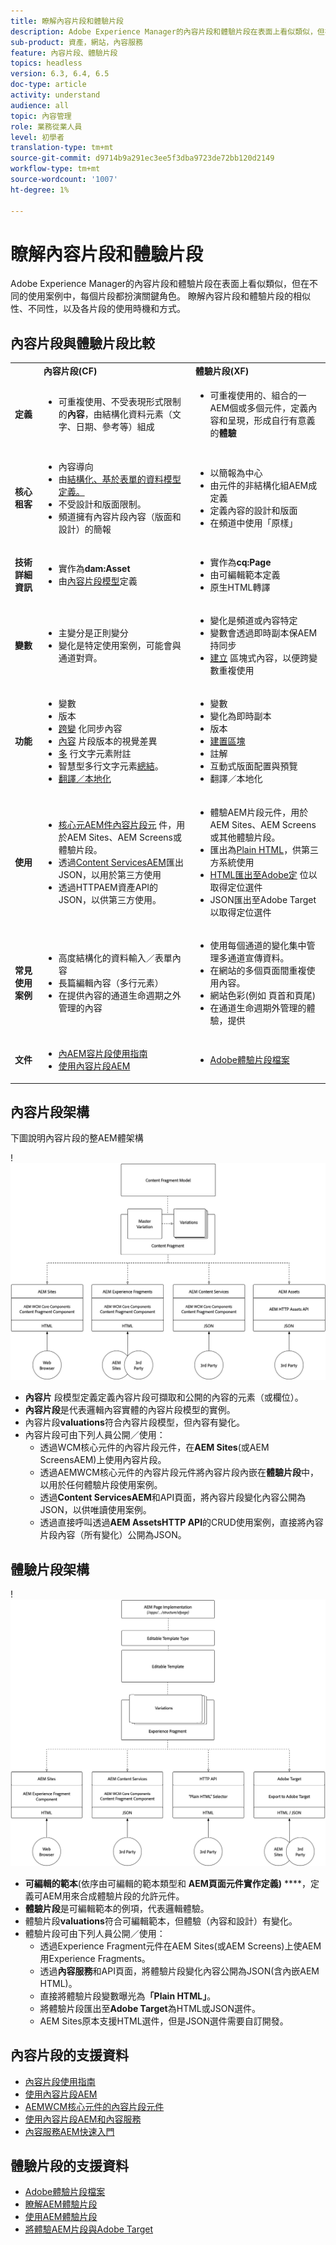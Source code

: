 ```yaml
---
title: 瞭解內容片段和體驗片段
description: Adobe Experience Manager的內容片段和體驗片段在表面上看似類似，但在不同的使用案例中，每個片段都扮演關鍵角色。 瞭解內容片段和體驗片段的相似性、不同性，以及各片段的使用時機和方式。
sub-product: 資產，網站，內容服務
feature: 內容片段、體驗片段
topics: headless
version: 6.3, 6.4, 6.5
doc-type: article
activity: understand
audience: all
topic: 內容管理
role: 業務從業人員
level: 初學者
translation-type: tm+mt
source-git-commit: d9714b9a291ec3ee5f3dba9723de72bb120d2149
workflow-type: tm+mt
source-wordcount: '1007'
ht-degree: 1%

---
```



# 瞭解內容片段和體驗片段

Adobe Experience Manager的內容片段和體驗片段在表面上看似類似，但在不同的使用案例中，每個片段都扮演關鍵角色。 瞭解內容片段和體驗片段的相似性、不同性，以及各片段的使用時機和方式。

## 內容片段與體驗片段比較

<table>
<tbody><tr><td><strong> </strong></td>
<td><strong>內容片段(CF)</strong></td>
<td><strong>體驗片段(XF)</strong></td>
</tr><tr><td><strong>定義</strong></td>
<td><ul>
<li>可重複使用、不受表現形式限制的<strong>內容</strong>，由結構化資料元素（文字、日期、參考等）組成</li>
</ul>
</td>
<td><ul>
<li>可重複使用的、組合的一AEM個或多個元件，定義內容和呈現，形成自行有意義的<strong>體驗</strong></li>
</ul>
</td>
</tr><tr><td><strong>核心租客</strong></td>
<td><ul>
<li>內容導向</li>
<li>由<a href="https://helpx.adobe.com/experience-manager/6-5/assets/using/content-fragments-models.html" target="_blank">結構化、基於表單的資料模型定義。</a></li>
<li>不受設計和版面限制。</li>
<li>頻道擁有內容片段內容（版面和設計）的簡報</li>
</ul>
</td>
<td><ul>
<li>以簡報為中心</li>
<li>由元件的非結構化組AEM成定義</li>
<li>定義內容的設計和版面</li>
<li>在頻道中使用「原樣」</li>
</ul>
</td>
</tr><tr><td><strong>技術詳細資訊</strong></td>
<td><ul>
<li>實作為<strong>dam:Asset</strong></li>
<li>由<a href="https://helpx.adobe.com/experience-manager/6-5/assets/using/content-fragments-models.html" target="_blank">內容片段模型</a>定義</li>
</ul>
</td>
<td><ul>
<li>實作為<strong>cq:Page</strong></li>
<li>由可編輯範本定義</li>
<li>原生HTML轉譯</li>
</ul>
</td>
</tr><tr><td><strong>變數</strong></td>
<td><ul>
<li>主變分是正則變分</li>
<li>變化是特定使用案例，可能會與通道對齊。</li>
</ul>
</td>
<td><ul>
<li>變化是頻道或內容特定</li>
<li>變數會透過即時副本保AEM持同步</li>
<li><a href="https://helpx.adobe.com/experience-manager/6-5/sites/authoring/using/experience-fragments.html#BuildingBlocks" target="_blank">建立</a> 區塊式內容，以便跨變數重複使用</li>
</ul>
</td>
</tr><tr><td><strong>功能</strong></td>
<td><ul>
<li>變數</li>
<li>版本</li>
<li><a href="https://helpx.adobe.com/experience-manager/6-5/assets/using/content-fragments-variations.html#SynchronizingwithMaster" target="_blank">跨變</a> 化同步內容</li>
<li><a href="https://helpx.adobe.com/experience-manager/6-5/assets/using/content-fragments-managing.html#ComparingFragmentVersions" target="_blank">內容</a> 片段版本的視覺差異</li>
<li><a href="https://helpx.adobe.com/experience-manager/6-5/assets/using/content-fragments-variations.html#AnnotatingaContentFragment" target="_blank">多</a> 行文字元素附註</li>
<li>智慧型多行文字元素<a href="https://helpx.adobe.com/experience-manager/6-5/assets/using/content-fragments-variations.html#SummarizingText" target="_blank">總結</a>。</li>
<li><a href="https://helpx.adobe.com/experience-manager/6-5/assets/using/creating-translation-projects-for-content-fragments.html" target="_blank">翻譯／本地化</a></li>
</ul>
</td>
<td><ul>
<li>變數</li>
<li>變化為即時副本</li>
<li>版本</li>
<li><a href="https://helpx.adobe.com/experience-manager/6-5/sites/authoring/using/experience-fragments.html#BuildingBlocks" target="_blank">建置區塊</a></li>
<li>註解</li>
<li>互動式版面配置與預覽</li>
<li>翻譯／本地化</li>
</ul>
</td>
</tr><tr><td><strong>使用</strong></td>
<td><ul>
<li><a href="https://docs.adobe.com/content/help/en/experience-manager-core-components/using/components/content-fragment-component.html" target="_blank">核心元AEM件內容片段元</a> 件，用於AEM Sites、AEM Screens或體驗片段。</li>
<li>透過<a href="https://helpx.adobe.com/experience-manager/kt/sites/using/content-services-tutorial-use.html" target="_blank">Content ServicesAEM</a>匯出JSON，以用於第三方使用</li>
<li>透過HTTPAEM資產API的JSON，以供第三方使用。</li>
</ul>
</td>
<td><ul>
<li>體驗AEM片段元件，用於AEM Sites、AEM Screens或其他體驗片段。</li>
<li>匯出為<a href="https://helpx.adobe.com/experience-manager/6-5/sites/authoring/using/experience-fragments.html#ThePlainHTMLRendition" target="_blank">Plain HTML</a>，供第三方系統使用</li>
<li><a href="https://helpx.adobe.com/tw/experience-manager/6-5/sites/administering/using/experience-fragments-target.html" target="_blank">HTML匯出至Adobe定</a> 位以取得定位選件</li>
<li>JSON匯出至Adobe Target以取得定位選件</li>
</ul>
</td>
</tr><tr><td><strong>常見使用案例</strong></td>
<td><ul>
<li>高度結構化的資料輸入／表單內容</li>
<li>長篇編輯內容（多行元素）</li>
<li>在提供內容的通道生命週期之外管理的內容</li>
</ul>
</td>
<td><ul>
<li>使用每個通道的變化集中管理多通道宣傳資料。</li>
<li>在網站的多個頁面間重複使用內容。</li>
<li>網站色彩(例如 頁首和頁尾)</li>
<li>在通道生命週期外管理的體驗，提供</li>
</ul>
</td>
</tr><tr><td><strong>文件</strong></td>
<td><ul>
<li><a href="https://helpx.adobe.com/experience-manager/6-5/assets/user-guide.html?topic=/experience-manager/6-5/assets/morehelp/content-fragments.ug.js" target="_blank">內AEM容片段使用指南</a></li>
<li><a href="https://helpx.adobe.com/experience-manager/kt/sites/using/content-fragments-feature-video-use.html" target="_blank">使用內容片段AEM</a></li>
</ul>
</td>
<td><ul>
<li><a href="https://helpx.adobe.com/experience-manager/6-5/sites/authoring/using/experience-fragments.html" target="_blank">Adobe體驗片段檔案</a></li>
</ul>
</td>
</tr></tbody></table>

## 內容片段架構

下圖說明內容片段的整AEM體架構

!![內容片段架構](./assets/content-fragments-architecture.png)

+ **內容片** 段模型定義定義內容片段可擷取和公開的內容的元素（或欄位）。
+ **內容片段**&#x200B;是代表邏輯內容實體的內容片段模型的實例。
+ 內容片段&#x200B;**valuations**&#x200B;符合內容片段模型，但內容有變化。
+ 內容片段可由下列人員公開／使用：
   + 透過WCM核心元件的內容片段元件，在&#x200B;**AEM Sites**(或AEM ScreensAEM)上使用內容片段。
   + 透過AEMWCM核心元件的內容片段元件將內容片段內嵌在&#x200B;**體驗片段**&#x200B;中，以用於任何體驗片段使用案例。
   + 透過&#x200B;**Content ServicesAEM**&#x200B;和API頁面，將內容片段變化內容公開為JSON，以供唯讀使用案例。
   + 透過直接呼叫透過&#x200B;**AEM AssetsHTTP API**&#x200B;的CRUD使用案例，直接將內容片段內容（所有變化）公開為JSON。

## 體驗片段架構

!![體驗片段架構](./assets/experience-fragments-architecture.png)

+ **可編輯的範本**(依序由可編輯的範本類型和 **AEM頁面元件實作定義)**  ****，定義可AEM用來合成體驗片段的允許元件。
+ **體驗片段**&#x200B;是可編輯範本的例項，代表邏輯體驗。
+ 體驗片段&#x200B;**valuations**&#x200B;符合可編輯範本，但體驗（內容和設計）有變化。
+ 體驗片段可由下列人員公開／使用：
   + 透過Experience Fragment元件在AEM Sites(或AEM Screens)上使AEM用Experience Fragments。
   + 透過&#x200B;**內容服務**&#x200B;和API頁面，將體驗片段變化內容公開為JSON(含內嵌AEM HTML)。
   + 直接將體驗片段變數曝光為&#x200B;**「Plain HTML」**。
   + 將體驗片段匯出至&#x200B;**Adobe Target**&#x200B;為HTML或JSON選件。
   + AEM Sites原本支援HTML選件，但是JSON選件需要自訂開發。

## 內容片段的支援資料

+ [內容片段使用指南](https://helpx.adobe.com/experience-manager/6-5/assets/user-guide.html?topic=/experience-manager/6-5/assets/morehelp/content-fragments.ug.js)
+ [使用內容片段AEM](https://helpx.adobe.com/experience-manager/kt/sites/using/content-fragments-feature-video-use.html)
+ [AEMWCM核心元件的內容片段元件](https://docs.adobe.com/content/help/en/experience-manager-core-components/using/components/content-fragment-component.html)
+ [使用內容片段AEM和內容服務](https://helpx.adobe.com/experience-manager/kt/sites/using/structured-fragments-content-services-feature-video-use.html)
+ [內容服務AEM快速入門](https://helpx.adobe.com/experience-manager/kt/sites/using/content-services-tutorial-use.html)

## 體驗片段的支援資料

+ [Adobe體驗片段檔案](https://helpx.adobe.com/experience-manager/6-5/sites/authoring/using/experience-fragments.html)
+ [瞭解AEM體驗片段](https://helpx.adobe.com/experience-manager/kt/sites/using/experience-fragments-feature-video-understand.html)
+ [使用AEM體驗片段](https://helpx.adobe.com/experience-manager/kt/sites/using/experience-fragments-feature-video-use.html)
+ [將體驗AEM片段與Adobe Target](https://medium.com/adobetech/experience-fragments-and-adobe-target-d8d74381b9b2)
